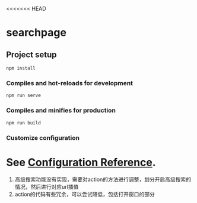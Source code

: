 <<<<<<< HEAD
# searchpage

## Project setup
```
npm install
```

### Compiles and hot-reloads for development
```
npm run serve
```

### Compiles and minifies for production
```
npm run build
```

### Customize configuration
See [Configuration Reference](https://cli.vuejs.org/config/).
=======
1. 高级搜索功能没有实现，需要对action的方法进行调整，划分开启高级搜索的情况，然后进行对应url插值
2. action的代码有些冗余，可以尝试降低，包括打开窗口的部分